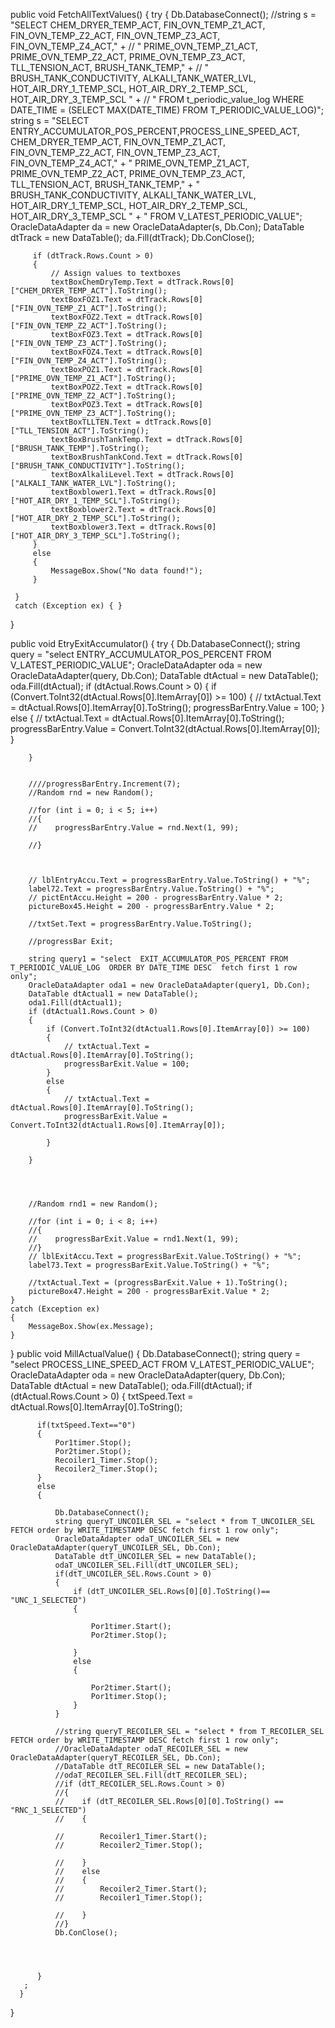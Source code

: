  public void FetchAllTextValues()
 {
     try
     {
         Db.DatabaseConnect();
         //string s = "SELECT CHEM_DRYER_TEMP_ACT, FIN_OVN_TEMP_Z1_ACT, FIN_OVN_TEMP_Z2_ACT, FIN_OVN_TEMP_Z3_ACT, FIN_OVN_TEMP_Z4_ACT," +
         //           " PRIME_OVN_TEMP_Z1_ACT, PRIME_OVN_TEMP_Z2_ACT, PRIME_OVN_TEMP_Z3_ACT, TLL_TENSION_ACT, BRUSH_TANK_TEMP," +
         //           " BRUSH_TANK_CONDUCTIVITY, ALKALI_TANK_WATER_LVL, HOT_AIR_DRY_1_TEMP_SCL, HOT_AIR_DRY_2_TEMP_SCL, HOT_AIR_DRY_3_TEMP_SCL " +
         //           " FROM t_periodic_value_log WHERE DATE_TIME = (SELECT MAX(DATE_TIME) FROM T_PERIODIC_VALUE_LOG)";
         string s = "SELECT ENTRY_ACCUMULATOR_POS_PERCENT,PROCESS_LINE_SPEED_ACT, CHEM_DRYER_TEMP_ACT, FIN_OVN_TEMP_Z1_ACT, FIN_OVN_TEMP_Z2_ACT, FIN_OVN_TEMP_Z3_ACT, FIN_OVN_TEMP_Z4_ACT," +
                    " PRIME_OVN_TEMP_Z1_ACT, PRIME_OVN_TEMP_Z2_ACT, PRIME_OVN_TEMP_Z3_ACT, TLL_TENSION_ACT, BRUSH_TANK_TEMP," +
                    " BRUSH_TANK_CONDUCTIVITY, ALKALI_TANK_WATER_LVL, HOT_AIR_DRY_1_TEMP_SCL, HOT_AIR_DRY_2_TEMP_SCL, HOT_AIR_DRY_3_TEMP_SCL " +
                    " FROM  V_LATEST_PERIODIC_VALUE";
         OracleDataAdapter da = new OracleDataAdapter(s, Db.Con);
         DataTable dtTrack = new DataTable();
         da.Fill(dtTrack);
         Db.ConClose();

         if (dtTrack.Rows.Count > 0)
         {
             // Assign values to textboxes
             textBoxChemDryTemp.Text = dtTrack.Rows[0]["CHEM_DRYER_TEMP_ACT"].ToString();
             textBoxFOZ1.Text = dtTrack.Rows[0]["FIN_OVN_TEMP_Z1_ACT"].ToString();
             textBoxFOZ2.Text = dtTrack.Rows[0]["FIN_OVN_TEMP_Z2_ACT"].ToString();
             textBoxFOZ3.Text = dtTrack.Rows[0]["FIN_OVN_TEMP_Z3_ACT"].ToString();
             textBoxFOZ4.Text = dtTrack.Rows[0]["FIN_OVN_TEMP_Z4_ACT"].ToString();
             textBoxPOZ1.Text = dtTrack.Rows[0]["PRIME_OVN_TEMP_Z1_ACT"].ToString();
             textBoxPOZ2.Text = dtTrack.Rows[0]["PRIME_OVN_TEMP_Z2_ACT"].ToString();
             textBoxPOZ3.Text = dtTrack.Rows[0]["PRIME_OVN_TEMP_Z3_ACT"].ToString();
             textBoxTLLTEN.Text = dtTrack.Rows[0]["TLL_TENSION_ACT"].ToString();
             textBoxBrushTankTemp.Text = dtTrack.Rows[0]["BRUSH_TANK_TEMP"].ToString();
             textBoxBrushTankCond.Text = dtTrack.Rows[0]["BRUSH_TANK_CONDUCTIVITY"].ToString();
             textBoxAlkaliLevel.Text = dtTrack.Rows[0]["ALKALI_TANK_WATER_LVL"].ToString();
             textBoxblower1.Text = dtTrack.Rows[0]["HOT_AIR_DRY_1_TEMP_SCL"].ToString();
             textBoxblower2.Text = dtTrack.Rows[0]["HOT_AIR_DRY_2_TEMP_SCL"].ToString();
             textBoxblower3.Text = dtTrack.Rows[0]["HOT_AIR_DRY_3_TEMP_SCL"].ToString();
         }
         else
         {
             MessageBox.Show("No data found!");
         }

     }
     catch (Exception ex) { }
    

 }

 public void EtryExitAccumulator()
{
    try
    {
        Db.DatabaseConnect();
        string query = "select  ENTRY_ACCUMULATOR_POS_PERCENT FROM V_LATEST_PERIODIC_VALUE";
        OracleDataAdapter oda = new OracleDataAdapter(query, Db.Con);
        DataTable dtActual = new DataTable();
        oda.Fill(dtActual);
        if (dtActual.Rows.Count > 0)
        {
            if (Convert.ToInt32(dtActual.Rows[0].ItemArray[0]) >= 100)
            {
                // txtActual.Text = dtActual.Rows[0].ItemArray[0].ToString();
                progressBarEntry.Value = 100;
            }
            else {
                // txtActual.Text = dtActual.Rows[0].ItemArray[0].ToString();
                progressBarEntry.Value = Convert.ToInt32(dtActual.Rows[0].ItemArray[0]);
            }
           
        }


        ////progressBarEntry.Increment(7);
        //Random rnd = new Random();

        //for (int i = 0; i < 5; i++)
        //{
        //    progressBarEntry.Value = rnd.Next(1, 99);

        //}



        // lblEntryAccu.Text = progressBarEntry.Value.ToString() + "%";
        label72.Text = progressBarEntry.Value.ToString() + "%";
        // pictEntAccu.Height = 200 - progressBarEntry.Value * 2;
        pictureBox45.Height = 200 - progressBarEntry.Value * 2;
        
        //txtSet.Text = progressBarEntry.Value.ToString();

        //progressBar Exit;

        string query1 = "select  EXIT_ACCUMULATOR_POS_PERCENT FROM T_PERIODIC_VALUE_LOG  ORDER BY DATE_TIME DESC  fetch first 1 row only";
        OracleDataAdapter oda1 = new OracleDataAdapter(query1, Db.Con);
        DataTable dtActual1 = new DataTable();
        oda1.Fill(dtActual1);
        if (dtActual1.Rows.Count > 0)
        {
            if (Convert.ToInt32(dtActual1.Rows[0].ItemArray[0]) >= 100)
            {
                // txtActual.Text = dtActual.Rows[0].ItemArray[0].ToString();
                progressBarExit.Value = 100;
            }
            else
            {
                // txtActual.Text = dtActual.Rows[0].ItemArray[0].ToString();
                progressBarExit.Value = Convert.ToInt32(dtActual1.Rows[0].ItemArray[0]);

            }
            
        }




        //Random rnd1 = new Random();

        //for (int i = 0; i < 8; i++)
        //{
        //    progressBarExit.Value = rnd1.Next(1, 99);
        //}
        // lblExitAccu.Text = progressBarExit.Value.ToString() + "%";
        label73.Text = progressBarExit.Value.ToString() + "%";
        
        //txtActual.Text = (progressBarExit.Value + 1).ToString();
        pictureBox47.Height = 200 - progressBarExit.Value * 2;
    }
    catch (Exception ex)
    {
        MessageBox.Show(ex.Message);
    }
}
  public void MillActualValue()
  {
      Db.DatabaseConnect();
      string query = "select  PROCESS_LINE_SPEED_ACT FROM V_LATEST_PERIODIC_VALUE";
      OracleDataAdapter oda = new OracleDataAdapter(query, Db.Con);
      DataTable dtActual = new DataTable();
      oda.Fill(dtActual);
      if (dtActual.Rows.Count > 0)
      {
          txtSpeed.Text = dtActual.Rows[0].ItemArray[0].ToString();

          if(txtSpeed.Text=="0")
          {
              Por1timer.Stop();
              Por2timer.Stop();
              Recoiler1_Timer.Stop();
              Recoiler2_Timer.Stop();
          }
          else
          {

              Db.DatabaseConnect();
              string queryT_UNCOILER_SEL = "select * from T_UNCOILER_SEL FETCH order by WRITE_TIMESTAMP DESC fetch first 1 row only";
              OracleDataAdapter odaT_UNCOILER_SEL = new OracleDataAdapter(queryT_UNCOILER_SEL, Db.Con);
              DataTable dtT_UNCOILER_SEL = new DataTable();
              odaT_UNCOILER_SEL.Fill(dtT_UNCOILER_SEL);
              if(dtT_UNCOILER_SEL.Rows.Count > 0)
              {
                  if (dtT_UNCOILER_SEL.Rows[0][0].ToString()== "UNC_1_SELECTED")
                  {

                      Por1timer.Start();
                      Por2timer.Stop();

                  }
                  else
                  {

                      Por2timer.Start();
                      Por1timer.Stop();
                  }
              }

              //string queryT_RECOILER_SEL = "select * from T_RECOILER_SEL FETCH order by WRITE_TIMESTAMP DESC fetch first 1 row only";
              //OracleDataAdapter odaT_RECOILER_SEL = new OracleDataAdapter(queryT_RECOILER_SEL, Db.Con);
              //DataTable dtT_RECOILER_SEL = new DataTable();
              //odaT_RECOILER_SEL.Fill(dtT_RECOILER_SEL);
              //if (dtT_RECOILER_SEL.Rows.Count > 0)
              //{
              //    if (dtT_RECOILER_SEL.Rows[0][0].ToString() == "RNC_1_SELECTED")
              //    {

              //        Recoiler1_Timer.Start();
              //        Recoiler2_Timer.Stop();

              //    }
              //    else
              //    {
              //        Recoiler2_Timer.Start();
              //        Recoiler1_Timer.Stop();

              //    }
              //}
              Db.ConClose();




          }
       ;
      }
  }
